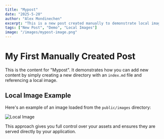 ```yaml
---
title: "Mypost"
date: "2025-5-20"
author: "Alex Mondinechen"
excerpt: "This is a new post created manually to demonstrate local image hosting."
tags: ["New Post", "Demo", "Local Images"]
image: "/images/mypost-image.png"
---
```


# My First Manually Created Post

This is the content for "Mypost". It demonstrates how you can add new content by simply creating a new directory with an `index.md` file and referencing a local image.

## Local Image Example

Here's an example of an image loaded from the `public/images` directory:

![Local Image](/images/mypost-image.png)

This approach gives you full control over your assets and ensures they are served directly by your application.
